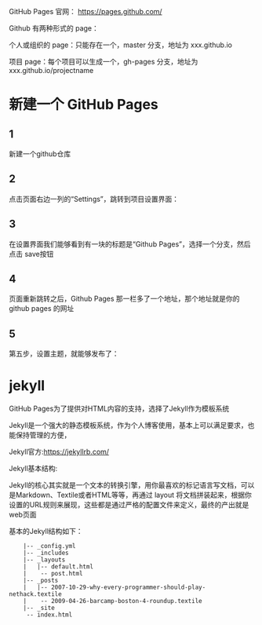 
GitHub Pages 官网： https://pages.github.com/


Github 有两种形式的 page：

个人或组织的 page：只能存在一个，master 分支，地址为 xxx.github.io

项目 page：每个项目可以生成一个，gh-pages 分支，地址为 xxx.github.io/projectname


# 新建一个 GitHub Pages

## 1

新建一个github仓库


## 2

点击页面右边一列的“Settings”，跳转到项目设置界面：

## 3

在设置界面我们能够看到有一块的标题是“Github Pages”，选择一个分支，然后点击 save按钮

## 4

页面重新跳转之后，Github Pages 那一栏多了一个地址，那个地址就是你的 github pages 的网址

## 5

第五步，设置主题，就能够发布了：



# jekyll

GitHub Pages为了提供对HTML内容的支持，选择了Jekyll作为模板系统

Jekyll是一个强大的静态模板系统，作为个人博客使用，基本上可以满足要求，也能保持管理的方便，

Jekyll官方:https://jekyllrb.com/

Jekyll基本结构:

Jekyll的核心其实就是一个文本的转换引擎，用你最喜欢的标记语言写文档，可以是Markdown、Textile或者HTML等等，再通过 layout 将文档拼装起来，根据你设置的URL规则来展现，这些都是通过严格的配置文件来定义，最终的产出就是web页面

基本的Jekyll结构如下：
```
    |-- _config.yml
    |-- _includes
    |-- _layouts
    |   |-- default.html
    |    -- post.html
    |-- _posts
    |   |-- 2007-10-29-why-every-programmer-should-play-nethack.textile
    |    -- 2009-04-26-barcamp-boston-4-roundup.textile
    |-- _site
     -- index.html
```
